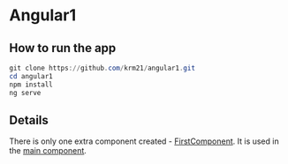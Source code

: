 # Angular1

## How to run the app

```powershell
git clone https://github.com/krm21/angular1.git
cd angular1
npm install
ng serve
```

## Details

There is only one extra component created - [FirstComponent](src/app/first). It is used in the [main component](src/app).

